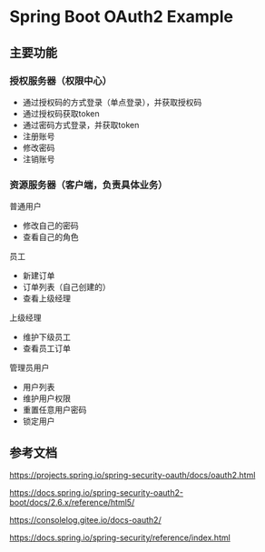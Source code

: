 # Spring Boot OAuth2 Example

## 主要功能

### 授权服务器（权限中心）

- 通过授权码的方式登录（单点登录），并获取授权码
- 通过授权码获取token
- 通过密码方式登录，并获取token
- 注册账号
- 修改密码
- 注销账号

### 资源服务器（客户端，负责具体业务）

普通用户

- 修改自己的密码
- 查看自己的角色

员工

- 新建订单
- 订单列表（自己创建的）
- 查看上级经理

上级经理

- 维护下级员工
- 查看员工订单

管理员用户

- 用户列表
- 维护用户权限
- 重置任意用户密码
- 锁定用户

## 参考文档

https://projects.spring.io/spring-security-oauth/docs/oauth2.html

https://docs.spring.io/spring-security-oauth2-boot/docs/2.6.x/reference/html5/

https://consolelog.gitee.io/docs-oauth2/

https://docs.spring.io/spring-security/reference/index.html
